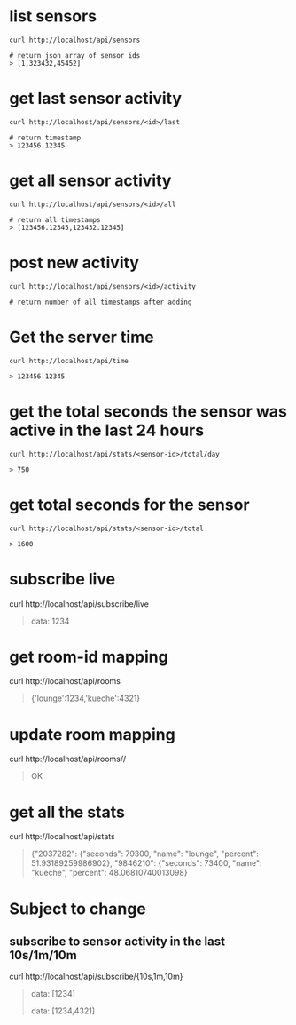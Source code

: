 
# list sensors

    curl http://localhost/api/sensors
    
    # return json array of sensor ids
    > [1,323432,45452]


# get last sensor activity

    curl http://localhost/api/sensors/<id>/last

    # return timestamp 
    > 123456.12345

# get all sensor activity

    curl http://localhost/api/sensors/<id>/all

    # return all timestamps
    > [123456.12345,123432.12345]

# post new activity

    curl http://localhost/api/sensors/<id>/activity

    # return number of all timestamps after adding


#  Get the server time

    curl http://localhost/api/time

    > 123456.12345

# get the total seconds the sensor was active in the last 24 hours

    curl http://localhost/api/stats/<sensor-id>/total/day

    > 750

# get total seconds for the sensor

    curl http://localhost/api/stats/<sensor-id>/total

    > 1600

# subscribe live

  curl http://localhost/api/subscribe/live

  > data: 1234

# get room-id mapping

  curl http://localhost/api/rooms

  > {'lounge':1234,'kueche':4321}

# update room mapping

  curl http://localhost/api/rooms/<name>/<ident>

  > OK

# get all the stats

  curl http://localhost/api/stats

  > {"2037282": {"seconds": 79300, "name": "lounge", "percent": 51.93189259986902}, "9846210": {"seconds": 73400, "name": "kueche", "percent": 48.06810740013098}
# Subject to change

## subscribe to sensor activity in the last 10s/1m/10m

  curl http://localhost/api/subscribe/{10s,1m,10m}

  > data: [1234]
  >
  > data: [1234,4321]

